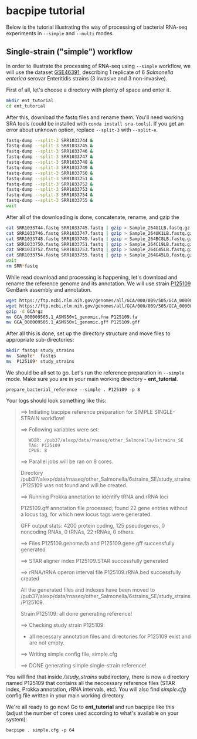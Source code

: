 # bacpipe tutorial

Below is the tutorial illustrating the way of processing of bacterial RNA-seq experiments in `--simple` and `--multi` modes.

## Single-strain ("simple") workflow 

In order to illustrate the processing of RNA-seq using `--simple` workflow, we will use the dataset [GSE46391](https://www.ncbi.nlm.nih.gov/geo/query/acc.cgi?acc=GSE46391), describing 1 replicate of 6 *Salmonella enterica* serovar Enteritidis strains (3 invasive and 3 non-invasive). 

First of all, let's choose a directory with plenty of space and enter it. 

```bash 
mkdir ent_tutorial
cd ent_tutorial
```

After this, download the fastq files and rename them. You'll need working SRA tools (could be installed with `conda install sra-tools`). If you get an error about unknown option, replace `--split-3` with `--split-e`. 

```bash 
fastq-dump --split-3 SRR1033744 & 
fastq-dump --split-3 SRR1033745 & 
fastq-dump --split-3 SRR1033746 & 
fastq-dump --split-3 SRR1033747 & 
fastq-dump --split-3 SRR1033748 & 
fastq-dump --split-3 SRR1033749 & 
fastq-dump --split-3 SRR1033750 & 
fastq-dump --split-3 SRR1033751 & 
fastq-dump --split-3 SRR1033752 & 
fastq-dump --split-3 SRR1033753 & 
fastq-dump --split-3 SRR1033754 & 
fastq-dump --split-3 SRR1033755 &
wait 
```
After all of the downloading is done, concatenate, rename, and gzip the 
```bash
cat SRR1033744.fastq SRR1033745.fastq | gzip > Sample_264G1LB.fastq.gz  &  
cat SRR1033746.fastq SRR1033747.fastq | gzip > Sample_264UK1LB.fastq.gz &  
cat SRR1033748.fastq SRR1033749.fastq | gzip > Sample_264BC8LB.fastq.gz &  
cat SRR1033750.fastq SRR1033751.fastq | gzip > Sample_264C19LB.fastq.gz &  
cat SRR1033752.fastq SRR1033753.fastq | gzip > Sample_264C45LB.fastq.gz &  
cat SRR1033754.fastq SRR1033755.fastq | gzip > Sample_264G45LB.fastq.gz &  
wait
rm SRR*fastq
```

While read download and processing is happening, let's download and rename the reference genome and its annotation. We will use strain [P125109](https://www.ncbi.nlm.nih.gov/assembly/GCA_000009505.1) GenBank assembly and annotation. 

```bash
wget https://ftp.ncbi.nlm.nih.gov/genomes/all/GCA/000/009/505/GCA_000009505.1_ASM950v1/GCA_000009505.1_ASM950v1_genomic.fna.gz
wget https://ftp.ncbi.nlm.nih.gov/genomes/all/GCA/000/009/505/GCA_000009505.1_ASM950v1/GCA_000009505.1_ASM950v1_genomic.gff.gz
gzip -d GCA*gz
mv GCA_000009505.1_ASM950v1_genomic.fna P125109.fa
mv GCA_000009505.1_ASM950v1_genomic.gff P125109.gff
```

After all this is done, set up the directory structure and move files to appropriate sub-directories:
```bash 
mkdir fastqs study_strains
mv  Sample*  fastqs 
mv  P125109* study_strains
```

We should be all set to go. Let's run the reference preparation in `--simple` mode. Make sure you are in your main working directory - **ent_tutorial**. 

`prepare_bacterial_reference --simple . P125109 -p 8`

Your logs should look something like this: 

> ==> Initiating bacpipe reference preparation for SIMPLE SINGLE-STRAIN workflow!
>
> ==> Following variables were set:
> 
>        WDIR: /pub37/alexp/data/rnaseq/other_Salmonella/6strains_SE
>        TAG: P125109
>        CPUS: 8
> 
> ==> Parallel jobs will be ran on 8 cores.
>
> Directory /pub37/alexp/data/rnaseq/other_Salmonella/6strains_SE/study_strains/P125109 was not found and will be created.
> 
> ==> Running Prokka annotation to identify tRNA and rRNA loci
> 
> P125109.gff annotation file processed; found 22 gene entries without a locus tag, for which new locus tags were generated.
> 
> GFF output stats: 4200 protein coding, 125 pseudogenes, 0 noncoding RNAs, 0 tRNAs, 22 rRNAs, 0 others.
> 
> ==> Files P125109.genome.fa and P125109.gene.gff successfully generated
> 
> ==> STAR aligner index P125109.STAR successfully generated
> 
> ==> rRNA/tRNA operon interval file P125109.rRNA.bed successfully created
> 
> All the generated files and indexes have been moved to /pub37/alexp/data/rnaseq/other_Salmonella/6strains_SE/study_strains/P125109.
> 
> Strain P125109: all done generating reference!
> 
> ==> Checking study strain P125109:
> 
> - all necessary annotation files and directories for P125109 exist and are not empty.
> 
> ==> Writing simple config file, simple.cfg
> 
> ==> DONE generating simple single-strain reference!

You will find that inside */study_strains* subdirectory, there is now a directory named P125109 that contains all the neccessary reference files (STAR index, Prokka annotation, rRNA intervals, etc). You will also find *simple.cfg* config file written in your main working directory. 

We're all ready to go now! Go to **ent_tutorial** and run bacpipe like this (adjust the number of cores used according to what's available on your system): 

`bacpipe . simple.cfg -p 64`




